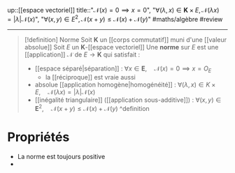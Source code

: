 up::[[espace vectoriel]]
title::"$\mathcal{N}(x)=0 \implies x=0$", "$\forall (\lambda, x)\in \mathbf{K}\times E, \mathcal{N}(\lambda x)=|\lambda|\mathcal{N}(x)$", "$\forall (x,y)\in E^{2}, \mathcal{N}(x+y)\leq \mathcal{N}(x)+\mathcal{N}(y)$"
#maths/algèbre #review 

----

> [!definition] Norme
> Soit $\mathbf{K}$ un [[corps commutatif]] muni d'une [[valeur absolue]] 
> Soit $E$ un $\mathbf{K}$-[[espace vectoriel]]
> Une **norme** sur $E$ est une [[application]] $\mathcal{N}$ de $E \to \mathbf{K}$ qui satisfait :
>  - [[espace séparé|séparation]] : $\forall x \in \mathbf{E}, \quad \mathcal{N}(x) = 0 \implies x = O_{E}$
>      - la [[réciproque]] est vraie aussi
>  - absolue [[application homogène|homogénéité]] : $\forall (\lambda, x) \in K \times E, \quad \mathcal{N}(\lambda x) = |\lambda|\mathcal{N}(x)$
>  - [[inégalité triangulaire]] ([[application sous-additive]]) : $\forall (x, y) \in \mathbf{E}^{2}, \quad \mathcal{N}(x + y) \leq \mathcal{N}(x)+\mathcal{N}(y)$
^definition

# Propriétés 

 - La norme est toujours positive 
 - 
